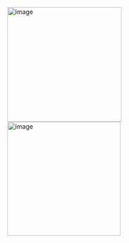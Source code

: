 <p float="left">
<img width="259" alt="image" src="https://user-images.githubusercontent.com/75464678/190011855-31308750-1491-4ada-9457-45bcadfbb668.png">
<img width="257" alt="image" src="https://user-images.githubusercontent.com/75464678/190011933-e995bf13-5273-45ef-8de8-83ce4baa33b7.png">
  </p>
